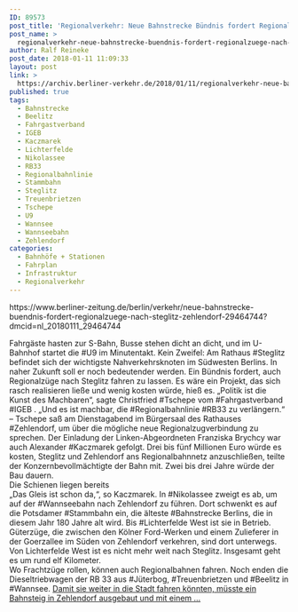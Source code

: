 ```yaml
---
ID: 89573
post_title: 'Regionalverkehr: Neue Bahnstrecke Bündnis fordert Regionalzüge nach Steglitz-Zehlendorf – Quelle: https://www.berliner-zeitung.de'
post_name: >
  regionalverkehr-neue-bahnstrecke-buendnis-fordert-regionalzuege-nach-steglitz-zehlendorf-quelle-https-www-berliner-zeitung-de
author: Ralf Reineke
post_date: 2018-01-11 11:09:33
layout: post
link: >
  https://archiv.berliner-verkehr.de/2018/01/11/regionalverkehr-neue-bahnstrecke-buendnis-fordert-regionalzuege-nach-steglitz-zehlendorf-quelle-https-www-berliner-zeitung-de/
published: true
tags:
  - Bahnstrecke
  - Beelitz
  - Fahrgastverband
  - IGEB
  - Kaczmarek
  - Lichterfelde
  - Nikolassee
  - RB33
  - Regionalbahnlinie
  - Stammbahn
  - Steglitz
  - Treuenbrietzen
  - Tschepe
  - U9
  - Wannsee
  - Wannseebahn
  - Zehlendorf
categories:
  - Bahnhöfe + Stationen
  - Fahrplan
  - Infrastruktur
  - Regionalverkehr
---
```

<p>
	https://www.berliner-zeitung.de/berlin/verkehr/neue-bahnstrecke-buendnis-fordert-regionalzuege-nach-steglitz-zehlendorf-29464744?dmcid=nl_20180111_29464744
</p>

<p>
	Fahrg&auml;ste hasten zur S-Bahn, Busse stehen dicht an dicht, und im U-Bahnhof startet die #U9 im Minutentakt. Kein Zweifel: Am Rathaus #Steglitz befindet sich der wichtigste Nahverkehrsknoten im S&uuml;dwesten Berlins. In naher Zukunft soll er noch bedeutender werden. Ein B&uuml;ndnis fordert, auch Regionalz&uuml;ge nach Steglitz fahren zu lassen. Es w&auml;re ein Projekt, das sich rasch realisieren lie&szlig;e und wenig kosten w&uuml;rde, hie&szlig; es. &bdquo;Politik ist die Kunst des Machbaren&ldquo;, sagte Christfried #Tschepe vom #Fahrgastverband #IGEB . &bdquo;Und es ist machbar, die #Regionalbahnlinie #RB33 zu verl&auml;ngern.&ldquo; &ndash; Tschepe sa&szlig; am Dienstagabend im B&uuml;rgersaal des Rathauses #Zehlendorf, um &uuml;ber die m&ouml;gliche neue Regionalzugverbindung zu sprechen. Der Einladung der Linken-Abgeordneten Franziska Brychcy war auch Alexander #Kaczmarek gefolgt. Drei bis f&uuml;nf Millionen Euro w&uuml;rde es kosten, Steglitz und Zehlendorf ans Regionalbahnnetz anzuschlie&szlig;en, teilte der Konzernbevollm&auml;chtigte der Bahn mit. Zwei bis drei Jahre w&uuml;rde der Bau dauern.<br />
	Die Schienen liegen bereits<br />
	&bdquo;Das Gleis ist schon da,&ldquo;, so Kaczmarek. In #Nikolassee zweigt es ab, um auf der #Wannseebahn nach Zehlendorf zu f&uuml;hren. Dort schwenkt es auf die Potsdamer #Stammbahn ein, die &auml;lteste #Bahnstrecke Berlins, die in diesem Jahr 180 Jahre alt wird. Bis #Lichterfelde West ist sie in Betrieb. G&uuml;terz&uuml;ge, die zwischen den K&ouml;lner Ford-Werken und einem Zulieferer in der Goerzallee im S&uuml;den von Zehlendorf verkehren, sind dort unterwegs. Von Lichterfelde West ist es nicht mehr weit nach Steglitz. Insgesamt geht es um rund elf Kilometer.<br />
	Wo Frachtz&uuml;ge rollen, k&ouml;nnen auch Regionalbahnen fahren. Noch enden die Dieseltriebwagen der RB 33 aus #J&uuml;terbog, #Treuenbrietzen und #Beelitz in #Wannsee. <a href="https://www.berliner-zeitung.de/berlin/verkehr/neue-bahnstrecke-buendnis-fordert-regionalzuege-nach-steglitz-zehlendorf-29464744?dmcid=nl_20180111_29464744">Damit sie weiter in die Stadt fahren k&ouml;nnten, m&uuml;sste ein Bahnsteig in Zehlendorf ausgebaut und mit einem ...</a>
</p>
